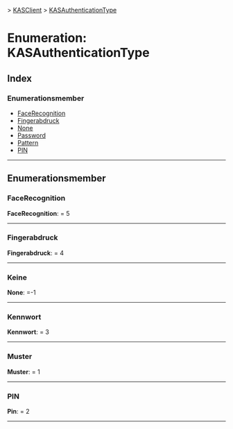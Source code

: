 [](../README.md) > [KASClient](../modules/kasclient.md) > [KASAuthenticationType](../enums/kasclient.kasauthenticationtype.md)

# <a name="enumeration-kasauthenticationtype"></a>Enumeration: KASAuthenticationType

## <a name="index"></a>Index 

### <a name="enumeration-members"></a>Enumerationsmember

* [FaceRecognition](kasclient.kasauthenticationtype.md#facerecognition)
* [Fingerabdruck](kasclient.kasauthenticationtype.md#fingerprint)
* [None](kasclient.kasauthenticationtype.md#none)
* [Password](kasclient.kasauthenticationtype.md#password)
* [Pattern](kasclient.kasauthenticationtype.md#pattern)
* [PIN](kasclient.kasauthenticationtype.md#pin)

---

## <a name="enumeration-members"></a>Enumerationsmember

<a id="facerecognition"></a>

###  <a name="facerecognition"></a>FaceRecognition

**FaceRecognition**: = 5

___

<a id="fingerprint"></a>

###  <a name="fingerprint"></a>Fingerabdruck

**Fingerabdruck**: = 4

___

<a id="none"></a>

###  <a name="none"></a>Keine

**None**: =-1

___

<a id="password"></a>

###  <a name="password"></a>Kennwort

**Kennwort**: = 3

___

<a id="pattern"></a>

###  <a name="pattern"></a>Muster

**Muster**: = 1

___

<a id="pin"></a>

###  <a name="pin"></a>PIN

**Pin**: = 2

___


